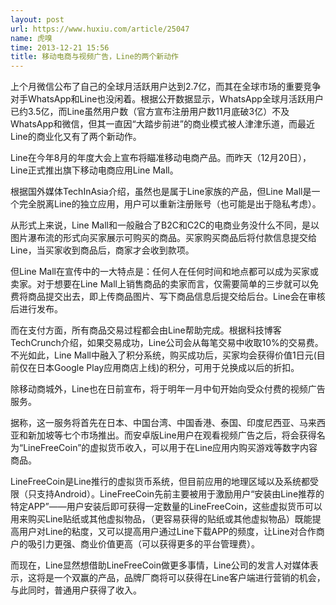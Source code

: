 ```yaml
---
layout: post
url: https://www.huxiu.com/article/25047
name: 虎嗅
time: 2013-12-21 15:56
title: 移动电商与视频广告，Line的两个新动作
---
```

上个月微信公布了自己的全球月活跃用户达到2.7亿，而其在全球市场的重要竞争对手WhatsApp和Line也没闲着。根据公开数据显示，WhatsApp全球月活跃用户已约3.5亿，而Line虽然用户数（官方宣布注册用户数11月底破3亿）不及WhatsApp和微信，但其一直因“大踏步前进”的商业模式被人津津乐道，而最近Line的商业化又有了两个新动作。

Line在今年8月的年度大会上宣布将瞄准移动电商产品。而昨天（12月20日），Line正式推出旗下移动电商应用Line Mall。

根据国外媒体TechInAsia介绍，虽然也是属于Line家族的产品，但Line Mall是一个完全脱离Line的独立应用，用户可以重新注册账号（也可能是出于隐私考虑）。

从形式上来说，Line Mall和一般融合了B2C和C2C的电商业务没什么不同，是以图片瀑布流的形式向买家展示可购买的商品。买家购买商品后将付款信息提交给Line，当买家收到商品后，商家才会收到款项。

但Line Mall在宣传中的一大特点是：任何人在任何时间和地点都可以成为买家或卖家。对于想要在Line Mall上销售商品的卖家而言，仅需要简单的三步就可以免费将商品提交出去，即上传商品图片、写下商品信息后提交给后台。Line会在审核后进行发布。

而在支付方面，所有商品交易过程都会由Line帮助完成。根据科技博客TechCrunch介绍，如果交易成功，Line公司会从每笔交易中收取10%的交易费。不光如此，Line Mall中融入了积分系统，购买成功后，买家均会获得价值1日元(目前仅在日本Google Play应用商店上线)的积分，可用于兑换成以后的折扣。

除移动商城外，Line也在日前宣布，将于明年一月中旬开始向受众付费的视频广告服务。

据称，这一服务将首先在日本、中国台湾、中国香港、泰国、印度尼西亚、马来西亚和新加坡等七个市场推出。而安卓版Line用户在观看视频广告之后，将会获得名为“LineFreeCoin”的虚拟货币收入，可以用于在Line应用内购买游戏等数字内容商品。

LineFreeCoin是Line推行的虚拟货币系统，但目前应用的地理区域以及系统都受限（只支持Android）。LineFreeCoin先前主要被用于激励用户“安装由Line推荐的特定APP”——用户安装后即可获得一定数量的LineFreeCoin，这些虚拟货币可以用来购买Line贴纸或其他虚拟物品，（更容易获得的贴纸或其他虚拟物品）既能提高用户对Line的粘度，又可以提高用户通过Line下载APP的频度，让Line对合作商户的吸引力更强、商业价值更高（可以获得更多的平台管理费）。

而现在，Line显然想借助LineFreeCoin做更多事情，Line公司的发言人对媒体表示，这将是一个双赢的产品，品牌厂商将可以获得在Line客户端进行营销的机会，与此同时，普通用户获得了收入。

